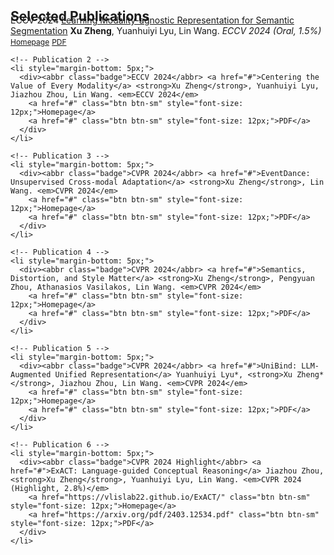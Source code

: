 <h2 id="publications" style="margin: 2px 0px -15px;">Selected Publications</h2>

<div class="publications">
  <ol class="bibliography" style="padding-left: 0; list-style-type: none; margin: 0;">
    <!-- Publication 1 -->
    <li style="margin-bottom: 5px;">
      <div><abbr class="badge">ECCV 2024</abbr> <a href="#">Learning Modality-agnostic Representation for Semantic Segmentation</a> <strong>Xu Zheng</strong>, Yuanhuiyi Lyu, Lin Wang. <em>ECCV 2024 (Oral, 1.5%)</em> 
        <a href="#" class="btn btn-sm" style="font-size: 12px;">Homepage</a>
        <a href="#" class="btn btn-sm" style="font-size: 12px;">PDF</a>
      </div>
    </li>

    <!-- Publication 2 -->
    <li style="margin-bottom: 5px;">
      <div><abbr class="badge">ECCV 2024</abbr> <a href="#">Centering the Value of Every Modality</a> <strong>Xu Zheng</strong>, Yuanhuiyi Lyu, Jiazhou Zhou, Lin Wang. <em>ECCV 2024</em>
        <a href="#" class="btn btn-sm" style="font-size: 12px;">Homepage</a>
        <a href="#" class="btn btn-sm" style="font-size: 12px;">PDF</a>
      </div>
    </li>

    <!-- Publication 3 -->
    <li style="margin-bottom: 5px;">
      <div><abbr class="badge">CVPR 2024</abbr> <a href="#">EventDance: Unsupervised Cross-modal Adaptation</a> <strong>Xu Zheng</strong>, Lin Wang. <em>CVPR 2024</em>
        <a href="#" class="btn btn-sm" style="font-size: 12px;">Homepage</a>
        <a href="#" class="btn btn-sm" style="font-size: 12px;">PDF</a>
      </div>
    </li>

    <!-- Publication 4 -->
    <li style="margin-bottom: 5px;">
      <div><abbr class="badge">CVPR 2024</abbr> <a href="#">Semantics, Distortion, and Style Matter</a> <strong>Xu Zheng</strong>, Pengyuan Zhou, Athanasios Vasilakos, Lin Wang. <em>CVPR 2024</em>
        <a href="#" class="btn btn-sm" style="font-size: 12px;">Homepage</a>
        <a href="#" class="btn btn-sm" style="font-size: 12px;">PDF</a>
      </div>
    </li>

    <!-- Publication 5 -->
    <li style="margin-bottom: 5px;">
      <div><abbr class="badge">CVPR 2024</abbr> <a href="#">UniBind: LLM-Augmented Unified Representation</a> Yuanhuiyi Lyu*, <strong>Xu Zheng*</strong>, Jiazhou Zhou, Lin Wang. <em>CVPR 2024</em>
        <a href="#" class="btn btn-sm" style="font-size: 12px;">Homepage</a>
        <a href="#" class="btn btn-sm" style="font-size: 12px;">PDF</a>
      </div>
    </li>

    <!-- Publication 6 -->
    <li style="margin-bottom: 5px;">
      <div><abbr class="badge">CVPR 2024 Highlight</abbr> <a href="#">ExACT: Language-guided Conceptual Reasoning</a> Jiazhou Zhou, <strong>Xu Zheng</strong>, Yuanhuiyi Lyu, Lin Wang. <em>CVPR 2024 (Highlight, 2.8%)</em>
        <a href="https://vlislab22.github.io/ExACT/" class="btn btn-sm" style="font-size: 12px;">Homepage</a>
        <a href="https://arxiv.org/pdf/2403.12534.pdf" class="btn btn-sm" style="font-size: 12px;">PDF</a>
      </div>
    </li>
  </ol>
</div>
